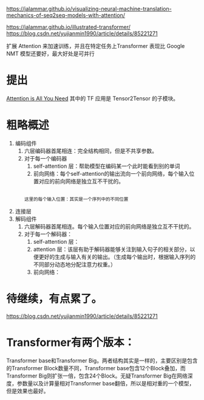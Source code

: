 https://jalammar.github.io/visualizing-neural-machine-translation-mechanics-of-seq2seq-models-with-attention/

https://jalammar.github.io/illustrated-transformer/
https://blog.csdn.net/yujianmin1990/article/details/85221271


扩展 Attention 来加速训练，并且在特定任务上Transformer 表现比 Google NMT 模型还要好，最大好处是可并行 

# 提出
[Attention is All You Need](https://arxiv.org/abs/1706.03762)
其中的 TF 应用是 Tensor2Tensor 的子模块。

# 粗略概述
1. 编码组件
	1. 六层编码器首尾相连：完全结构相同，但是不共享参数。
	2. 对于每一个编码器
		1. self-attention 层：帮助模型在编码某一个此时能看到别的单词
		2. 前向网络：每个self-attention的输出流向一个前向网络，每个输入位置对应的前向网络是独立互不干扰的。
		```text
		
		这里的每个输入位置：其实是一个序列中的不同位置
		
		```
2. 连接层
3. 解码组件
	1. 六层解码器首尾相连。每个输入位置对应的前向网络是独立互不干扰的。
	2. 对于每一个解码器：
		1. self-attention 层：
		2. attention 层：该层有助于解码器能够关注到输入句子的相关部分，以便更好的生成与输入有关的输出。（生成每个输出时，根据输入序列的不同部分动态地分配注意力权重。）
		3. 前向网络：
# 待继续，有点累了。
https://blog.csdn.net/yujianmin1990/article/details/85221271


# Transformer有两个版本：
Transformer base和Transformer Big。两者结构其实是一样的，主要区别是包含的Transformer Block数量不同，Transformer base包含12个Block叠加，而Transformer Big则扩张一倍，包含24个Block。无疑Transformer Big在网络深度，参数量以及计算量相对Transformer base翻倍，所以是相对重的一个模型，但是效果也最好。